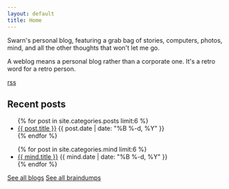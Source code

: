 ```yaml
---
layout: default
title: Home
---
```


Swarn's personal blog, featuring a grab bag of stories, computers, photos, mind, and all the other thoughts that won't let me go.

A weblog means a personal blog rather than a corporate one. It's a retro word for a retro person.

[rss](/blog/feed.xml)

## Recent posts

<ul class="posts">
  {% for post in site.categories.posts limit:6 %}
    <li class="post">
      <a href="/blog{{ post.url }}">{{ post.title }}</a>
      <time class="publish-date" datetime="{{ post.date | date: '%F' }}">
        {{ post.date | date: "%B %-d, %Y" }}
      </time>
    </li>
  {% endfor %}
</ul>

<ul class="braindumps">
  {% for post in site.categories.mind limit:6 %}
    <li class="mind">
      <a href="/blog{{ mind.url }}">{{ mind.title }}</a>
      <time class="publish-date" datetime="{{ mind.date | date: '%F' }}">
        {{ mind.date | date: "%B %-d, %Y" }}
      </time>
    </li>
  {% endfor %}
</ul>


[See all blogs](/blog/posts)
[See all braindumps](/blog/mind)
